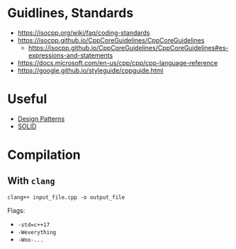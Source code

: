 # Guidlines, Standards
- https://isocpp.org/wiki/faq/coding-standards
- https://isocpp.github.io/CppCoreGuidelines/CppCoreGuidelines
  - https://isocpp.github.io/CppCoreGuidelines/CppCoreGuidelines#es-expressions-and-statements
- https://docs.microsoft.com/en-us/cpp/cpp/cpp-language-reference
- https://google.github.io/styleguide/cppguide.html

# Useful
- [Design Patterns](https://en.wikipedia.org/wiki/Software_design_pattern)
- [SOLID](https://en.wikipedia.org/wiki/SOLID)

# Compilation

## With `clang`

```
clang++ input_file.cpp -o output_file
```

Flags:
- `-std=c++17`
- `-Weverything`
- `-Wno-...`

